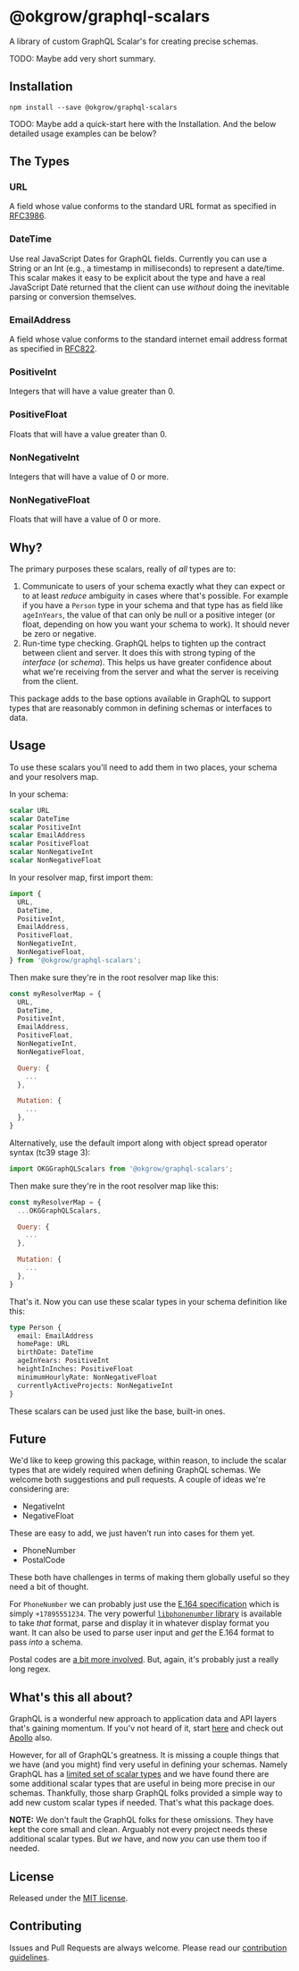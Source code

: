 # @okgrow/graphql-scalars

A library of custom GraphQL Scalar's for creating precise schemas.

TODO: Maybe add very short summary.

## Installation
```
npm install --save @okgrow/graphql-scalars
```

TODO: Maybe add a quick-start here with the Installation. And the below detailed usage examples can be below?

## The Types

### URL
A field whose value conforms to the standard URL format as specified in
[RFC3986](https://www.ietf.org/rfc/rfc3986.txt).

### DateTime
Use real JavaScript Dates for GraphQL fields. Currently you can use a String or an Int (e.g., a
timestamp in milliseconds) to represent a date/time. This scalar makes it easy to be explicit about
the type and have a real JavaScript Date returned that the client can use _without_ doing the
inevitable parsing or conversion themselves.

### EmailAddress
A field whose value conforms to the standard internet email address format as specified in
[RFC822](https://www.w3.org/Protocols/rfc822/).

### PositiveInt
Integers that will have a value greater than 0.

### PositiveFloat
Floats that will have a value greater than 0.

### NonNegativeInt
Integers that will have a value of 0 or more.

### NonNegativeFloat
Floats that will have a value of 0 or more.

## Why?
The primary purposes these scalars, really of _all_ types are to:

1. Communicate to users of your schema exactly what they can expect or to at least _reduce_
ambiguity in cases where that's possible. For example if you have a `Person` type in your schema
and that type has as field like `ageInYears`, the value of that can only be null or a positive
integer (or float, depending on how you want your schema to work). It should never be zero or
negative.
1. Run-time type checking. GraphQL helps to tighten up the contract between client and server. It
does this with strong typing of the _interface_ (or _schema_). This helps us have greater
confidence about what we're receiving from the server and what the server is receiving from the
client.

This package adds to the base options available in GraphQL to support types that are reasonably
common in defining schemas or interfaces to data.

## Usage
To use these scalars you'll need to add them in two places, your schema and your resolvers map.

In your schema:
```graphql
scalar URL
scalar DateTime
scalar PositiveInt
scalar EmailAddress
scalar PositiveFloat
scalar NonNegativeInt
scalar NonNegativeFloat
```

In your resolver map, first import them:
```js
import {
  URL,
  DateTime,
  PositiveInt,
  EmailAddress,
  PositiveFloat,
  NonNegativeInt,
  NonNegativeFloat,
} from '@okgrow/graphql-scalars';
```

Then make sure they're in the root resolver map like this:

```js
const myResolverMap = {
  URL,
  DateTime,
  PositiveInt,
  EmailAddress,
  PositiveFloat,
  NonNegativeInt,
  NonNegativeFloat,

  Query: {
    ...
  },

  Mutation: {
    ...
  },
}
```

Alternatively, use the default import along with object spread operator syntax (tc39 stage 3):
```js
import OKGGraphQLScalars from '@okgrow/graphql-scalars';
```

Then make sure they're in the root resolver map like this:

```js
const myResolverMap = {
  ...OKGGraphQLScalars,

  Query: {
    ...
  },

  Mutation: {
    ...
  },
}
```


That's it. Now you can use these scalar types in your schema definition like this:
```graphql
type Person {
  email: EmailAddress
  homePage: URL
  birthDate: DateTime
  ageInYears: PositiveInt
  heightInInches: PositiveFloat
  minimumHourlyRate: NonNegativeFloat
  currentlyActiveProjects: NonNegativeInt
}
```

These scalars can be used just like the base, built-in ones.

## Future
We'd like to keep growing this package, within reason, to include the scalar types that are widely
required when defining GraphQL schemas. We welcome both suggestions and pull requests. A couple of
ideas we're considering are:

- NegativeInt
- NegativeFloat

These are easy to add, we just haven't run into cases for them yet.

- PhoneNumber
- PostalCode

These both have challenges in terms of making them globally useful so they need a bit of thought.

For `PhoneNumber` we can probably just use the [E.164 specification](https://en.wikipedia.org/wiki/E.164)
which is simply `+17895551234`. The very powerful
[`libphonenumber` library](https://github.com/googlei18n/libphonenumber) is available to take
_that_ format, parse and display it in whatever display format you want. It can also be used to
parse user input and _get_ the E.164 format to pass _into_ a schema.

Postal codes are [a bit more involved](https://en.wikipedia.org/wiki/List_of_postal_codes). But,
again, it's probably just a really long regex.

## What's this all about?
GraphQL is a wonderful new approach to application data and API layers that's gaining momentum. If
you'v not heard of it, start [here](http://graphql.org/learn/) and check out
[Apollo](http://dev.apollodata.com/) also.

However, for all of GraphQL's greatness. It is missing a couple things that we have (and you might)
find very useful in defining your schemas. Namely GraphQL has a
[limited set of scalar types](http://graphql.org/learn/schema/#scalar-types) and we have found there
are some additional scalar types that are useful in being more precise in our schemas. Thankfully,
those sharp GraphQL folks provided a simple way to add new custom scalar types if needed. That's
what this package does.

**NOTE:** We don't fault the GraphQL folks for these omissions. They have kept the core small and
clean. Arguably not every project needs these additional scalar types. But _we_ have, and now _you_
can use them too if needed.

## License
Released under the [MIT license](https://github.com/okgrow/analytics/blob/master/License.md).


## Contributing
Issues and Pull Requests are always welcome.
Please read our [contribution guidelines](https://github.com/okgrow/guides/blob/master/contributing.md).
